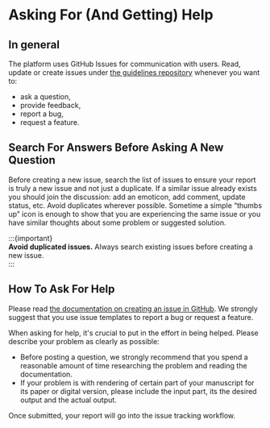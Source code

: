 # Asking For (And Getting) Help

## In general

The platform uses GitHub Issues for communication with users. Read, update or create issues under [the guidelines repository](https://github.com/dgt-mon/guidelines-for-drafting-manuscripts/issues) whenever you want to:

* ask a question,
* provide feedback,
* report a bug,
* request a feature.

## Search For Answers Before Asking A New Question

Before creating a new issue, search the list of issues to ensure your report is truly a new issue and not just a duplicate. If a similar issue already exists you should join the discussion: add an emoticon, add comment, update status, etc. Avoid duplicates wherever possible. Sometime a simple “thumbs up” icon is enough to show that you are experiencing the same issue or you have similar thoughts about some problem or suggested solution.

:::{important}  
**Avoid duplicated issues.** Always search existing issues before creating a new issue.  
:::

## How To Ask For Help

Please read [the documentation on creating an issue in GitHub](https://docs.github.com/en/issues/tracking-your-work-with-issues/creating-an-issue#creating-an-issue-from-a-repository). We strongly suggest that you use issue templates to report a bug or request a feature.

When asking for help, it's crucial to put in the effort in being helped. Please describe your problem as clearly as possible:

* Before posting a question, we strongly recommend that you spend a reasonable amount of time researching the problem and reading the documentation.
* If your problem is with rendering of certain part of your manuscript for its paper or digital version, please include the input part, its the desired output and the actual output.

Once submitted, your report will go into the issue tracking workflow.

